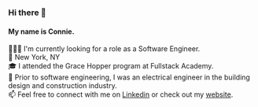 ### Hi there 👋

#### My name is Connie.
👩🏻‍💻 I'm currently looking for a role as a Software Engineer.<br>
📍 New York, NY<br>
🎓 I attended the Grace Hopper program at Fullstack Academy.<br>
🔌 Prior to software engineering, I was an electrical engineer in the building design and construction industry.<br>
📫 Feel free to connect with me on [Linkedin](https://www.linkedin.com/in/connielok/) or check out my [website](https://www.connielok.com). <br>


<!--
**connielok/connielok** is a ✨ _special_ ✨ repository because its `README.md` (this file) appears on your GitHub profile.

Here are some ideas to get you started:

- 🔭 I’m currently working on ...
- 🌱 I’m currently learning ...
- 👯 I’m looking to collaborate on ...
- 🤔 I’m looking for help with ...
- 💬 Ask me about ...
- 📫 How to reach me: ...
- 😄 Pronouns: ...
- ⚡ Fun fact: ...
-->
